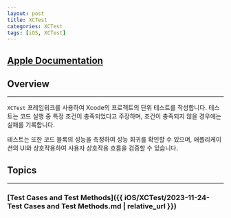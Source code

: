 ```yaml
---
layout: post
title: XCTest
categories: XCTest
tags: [iOS, XCTest]
---
```


## [Apple Documentation](https://developer.apple.com/documentation/xctest)

## Overview
---

`XCTest` 프레임워크를 사용하여 Xcode의 프로젝트의 단위 테스트를 작성합니다. 테스트는 코드 실행 중 특정 조건이 충족되었다고 주장하며, 조건이 충족되지 않을 경우에는 실패를 기록합니다. 

테스트는 또한 코드 블록의 성능을 측정하여 성능 회귀를 확인할 수 있으며, 애플리케이션의 UI와 상호작용하여 사용자 상호작용 흐름을 검증할 수 있습니다. 

## Topics
---

### [Test Cases and Test Methods]({{ iOS/XCTest/2023-11-24-Test Cases and Test Methods.md | relative_url }})

